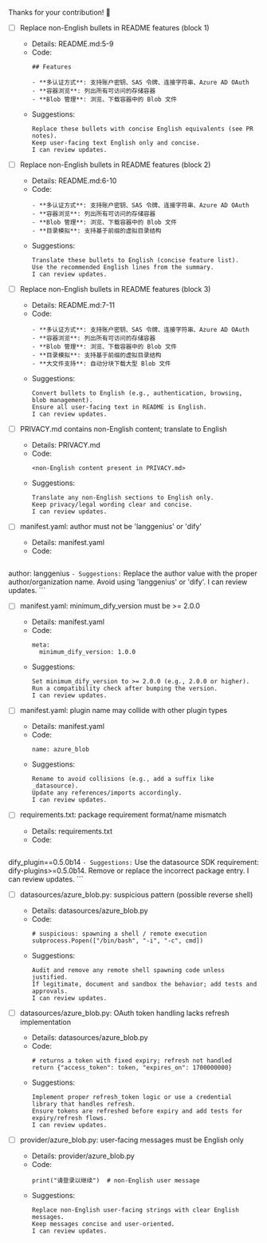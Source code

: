 Thanks for your contribution! 🎉

- [ ] Replace non-English bullets in README features (block 1)
    - Details: README.md:5-9
    - Code:
        ```
        ## Features

        - **多认证方式**: 支持账户密钥、SAS 令牌、连接字符串、Azure AD OAuth
        - **容器浏览**: 列出所有可访问的存储容器
        - **Blob 管理**: 浏览、下载容器中的 Blob 文件
        ```
    - Suggestions:
        ```
        Replace these bullets with concise English equivalents (see PR notes).
        Keep user-facing text English only and concise.
        I can review updates.
        ```

- [ ] Replace non-English bullets in README features (block 2)
    - Details: README.md:6-10
    - Code:
        ```
        - **多认证方式**: 支持账户密钥、SAS 令牌、连接字符串、Azure AD OAuth
        - **容器浏览**: 列出所有可访问的存储容器
        - **Blob 管理**: 浏览、下载容器中的 Blob 文件
        - **目录模拟**: 支持基于前缀的虚拟目录结构
        ```
    - Suggestions:
        ```
        Translate these bullets to English (concise feature list).
        Use the recommended English lines from the summary.
        I can review updates.
        ```

- [ ] Replace non-English bullets in README features (block 3)
    - Details: README.md:7-11
    - Code:
        ```
        - **多认证方式**: 支持账户密钥、SAS 令牌、连接字符串、Azure AD OAuth
        - **容器浏览**: 列出所有可访问的存储容器
        - **Blob 管理**: 浏览、下载容器中的 Blob 文件
        - **目录模拟**: 支持基于前缀的虚拟目录结构
        - **大文件支持**: 自动分块下载大型 Blob 文件
        ```
    - Suggestions:
        ```
        Convert bullets to English (e.g., authentication, browsing, blob management).
        Ensure all user-facing text in README is English.
        I can review updates.
        ```

- [ ] PRIVACY.md contains non-English content; translate to English
    - Details: PRIVACY.md
    - Code:
        ```
        <non-English content present in PRIVACY.md>
        ```
    - Suggestions:
        ```
        Translate any non-English sections to English only.
        Keep privacy/legal wording clear and concise.
        I can review updates.
        ```

- [ ] manifest.yaml: author must not be 'langgenius' or 'dify'
    - Details: manifest.yaml
    - Code:
        ```
    
author: langgenius
        ```
    - Suggestions:
        ```
        Replace the author value with the proper author/organization name.
        Avoid using 'langgenius' or 'dify'.
        I can review updates.
        ```

- [ ] manifest.yaml: minimum_dify_version must be >= 2.0.0
    - Details: manifest.yaml
    - Code:
        ```
        meta:
          minimum_dify_version: 1.0.0
        ```
    - Suggestions:
        ```
        Set minimum_dify_version to >= 2.0.0 (e.g., 2.0.0 or higher).
        Run a compatibility check after bumping the version.
        I can review updates.
        ```

- [ ] manifest.yaml: plugin name may collide with other plugin types
    - Details: manifest.yaml
    - Code:
        ```
        name: azure_blob
        ```
    - Suggestions:
        ```
        Rename to avoid collisions (e.g., add a suffix like _datasource).
        Update any references/imports accordingly.
        I can review updates.
        ```

- [ ] requirements.txt: package requirement format/name mismatch
    - Details: requirements.txt
    - Code:
        ```
    
dify_plugin==0.5.0b14
        ```
    - Suggestions:
        ```
        Use the datasource SDK requirement: dify-plugins>=0.5.0b14.
        Remove or replace the incorrect package entry.
        I can review updates.
        ```

- [ ] datasources/azure_blob.py: suspicious pattern (possible reverse shell)
    - Details: datasources/azure_blob.py
    - Code:
        ```
        # suspicious: spawning a shell / remote execution
        subprocess.Popen(["/bin/bash", "-i", "-c", cmd])
        ```
    - Suggestions:
        ```
        Audit and remove any remote shell spawning code unless justified.
        If legitimate, document and sandbox the behavior; add tests and approvals.
        I can review updates.
        ```

- [ ] datasources/azure_blob.py: OAuth token handling lacks refresh implementation
    - Details: datasources/azure_blob.py
    - Code:
        ```
        # returns a token with fixed expiry; refresh not handled
        return {"access_token": token, "expires_on": 1700000000}
        ```
    - Suggestions:
        ```
        Implement proper refresh_token logic or use a credential library that handles refresh.
        Ensure tokens are refreshed before expiry and add tests for expiry/refresh flows.
        I can review updates.
        ```

- [ ] provider/azure_blob.py: user-facing messages must be English only
    - Details: provider/azure_blob.py
    - Code:
        ```
        print("请登录以继续")  # non-English user message
        ```
    - Suggestions:
        ```
        Replace non-English user-facing strings with clear English messages.
        Keep messages concise and user-oriented.
        I can review updates.
        ```
